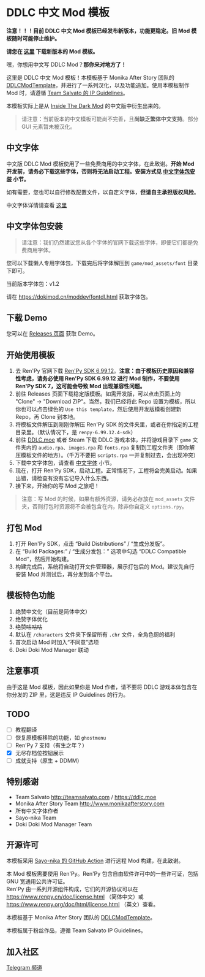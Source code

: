 # DDLC 中文 Mod 模板

**注意！！！目前 DDLC 中文 Mod 模板已经发布新版本，功能更稳定。旧 Mod 模板随时可能停止维护。**

**请您在 [这里](https://github.com/imgradeone/DDLCModTemplate-Chinese-next) 下载新版本的 Mod 模板。**

嘿，你想用中文写 DDLC Mod？**那你来对地方了！**

这里是 DDLC 中文 Mod 模板！本模板基于 Monika After Story 团队的 [DDLCModTemplate](https://github.com/Monika-After-Story/DDLCModTemplate)，并进行了一系列汉化，以及功能追加。使用本模板制作 Mod 时，请遵循 [Team Salvato 的 IP Guidelines](http://teamsalvato.com/ip-guidelines/)。

本模板实际上是从 [Inside The Dark Mod](https://github.com/imgradeone/InsideTheDark) 的中文版中衍生出来的。

> 请注意：当前版本的中文模板可能尚不完善，且**尚缺乏繁体中文支持**。部分 GUI 元素暂未被汉化。

## 中文字体

中文版 DDLC Mod 模板使用了一些免费商用的中文字体，在此致谢。**开始 Mod 开发前，请务必下载这些字体，否则将无法启动工程。安装方式见 [中文字体包安装](#中文字体包安装) 小节。**

如有需要，您也可以自行修改配置文件，以自定义字体，**但请自主承担版权风险**。

中文字体详情请查看 [这里](./game/mod_assets/font/README.md)

## 中文字体包安装

> 请注意：我们仍然建议您从各个字体的官网下载这些字体，即便它们都是免费商用字体。

您可以下载懒人专用字体包，下载完后将字体解压到 `game/mod_assets/font` 目录下即可。

当前版本字体包：v1.2

请在 https://dokimod.cn/moddev/fontdl.html 获取字体包。

## 下载 Demo

您可以在 [Releases 页面](https://github.com/imgradeone/DDLCModTemplete-Chinese/releases) 获取 Demo。

## 开始使用模板

1. 去 Ren'Py 官网下载 [Ren'Py SDK 6.99.12](https://www.renpy.org/release/6.99.12)。**注意：由于模板历史原因和兼容性考虑，请务必使用 Ren'Py SDK 6.99.12 进行 Mod 制作，不要使用 Ren'Py SDK 7，这可能会导致 Mod 出现兼容性问题。** <!-- 因 Mod 而异 -->
2. 前往 Releases 页面下载稳定版模板。如需开发版，可以点击页面上的 "Clone" -> "Download ZIP"。当然，我们已经将此 Repo 设置为模板，所以你也可以点击绿色的 `Use this template`，然后使用开发版模板创建新 Repo，再 Clone 到本地。
3. 将模板文件解压到刚刚你解压 Ren'Py SDK 的文件夹里，或者在你指定的工程目录里。（默认情况下，是 `renpy-6.99.12.4-sdk`）
4. 前往 [DDLC.moe](https://ddlc.moe) 或者 Steam 下载 DDLC 游戏本体，并将游戏目录下 `game` 文件夹内的 `audio.rpa`、`images.rpa` 和 `fonts.rpa` 复制到工程文件夹（即你解压模板文件的地方）。（千万不要把 `scripts.rpa` 一并复制过去，会出现冲突）
5. 下载中文字体包，请查看 [中文字体](#中文字体) 小节。
6. 现在，打开 Ren'Py SDK，启动工程。正常情况下，工程将会完美启动。如果出错，请检查有没有忘记导入什么东西。
7. 接下来，开始你的写 Mod 之旅吧！

> 注意：写 Mod 的时候，如果有额外资源，请务必存放在 `mod_assets` 文件夹，否则打包时资源将不会被包含在内，除非你自定义 `options.rpy`。

## 打包 Mod

1. 打开 Ren'Py SDK，点击 “Build Distributions” / “生成分发版”。
1. 在 “Build Packages:” / “生成分发包：” 选项中勾选 “DDLC Compatible Mod”，然后开始构建。
1. 构建完成后，系统将自动打开文件管理器，展示打包后的 Mod。建议先自行安装 Mod 并测试后，再分发到各个平台。

## 模板特色功能

1. 绝赞中文化（目前是简体中文）
1. 绝赞字体优化
1. ~~绝赞咕咕咕~~
1. 默认在 `/characters` 文件夹下保留所有 `.chr` 文件，全角色厨的福利
1. 首次启动 Mod 时加入“不同意”选项
1. Doki Doki Mod Manager 联动

## 注意事项

由于这是 Mod 模板，因此如果你是 Mod 作者，请不要将 DDLC 游戏本体包含在你分发的 ZIP 里，这是违反 IP Guidelines 的行为。

## TODO

- [ ] 教程翻译
- [ ] 恢复原模板移除的功能，如 `ghostmenu`
- [ ] Ren'Py 7 支持（有生之年？）
- [x] 无尽存档位按钮展示
- [ ] 成就支持（原生 + DDMM）

## 特别感谢

- Team Salvato http://teamsalvato.com / https://ddlc.moe
- Monika After Story Team http://www.monikaafterstory.com
- 所有中文字体作者
- Sayo-nika Team
- Doki Doki Mod Manager Team

## 开源许可

本模板采用 [Sayo-nika 的 GitHub Action](https://github.com/Sayo-nika/quickstart-actions) 进行远程 Mod 构建，在此致谢。

本 Mod 模板需要使用 Ren'Py。Ren'Py 包含自由软件许可中的一些许可证，包括 GNU 宽通用公共许可证。  
Ren'Py 由一系列开源组件构成，它们的开源协议可以在 https://www.renpy.cn/doc/license.html （简体中文）或 https://www.renpy.org/doc/html/license.html （英文）查看。

本模板基于 Monika After Story 团队的 [DDLCModTemplate](https://github.com/Monika-After-Story/DDLCModTemplate)。

本模板属于粉丝作品，遵循 Team Salvato IP Guidelines。

## 加入社区

[Telegram 频道](https://t.me/DDLCModCN)